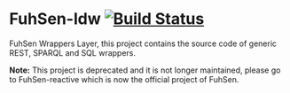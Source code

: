 # FuhSen-ldw [![Build Status](https://travis-ci.org/LiDaKrA/FuhSen-ldw.svg?branch=master)](https://travis-ci.org/LiDaKrA/FuhSen-ldw)
FuhSen Wrappers Layer, this project contains the source code of generic REST, SPARQL and SQL wrappers.

**Note:** This project is deprecated and it is not longer maintained, please go to FuhSen-reactive which is now the official project of FuhSen.
